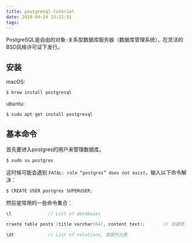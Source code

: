 ```yaml
---
title: postgresql-tutorial
date: 2018-04-24 13:21:51
tags:
---
```




PostgreSQL是自由的对象-关系型数据库服务器（数据库管理系统），在灵活的BSD风格许可证下发行。

<!-- more -->

## 安装 ##

macOS:

```c
$ brew install postgresql
```

ubuntu:

```c
$ sudo apt-get install postgresql
```


## 基本命令 ##

首先要进入postgres的用户来管理数据库。

```c
$ sudo su postgres
```

这时候可能会遇到 `FATAL: role “postgres” does not exist`，输入以下命令解决：

```c
$ CREATE USER postgres SUPERUSER;
```

然后是常用的一些命令集合：

```c
\l              // List of databases

craete table posts (title varchar(64), content text);       // 创建表

\dt             // List of relations, 就是列出表

```